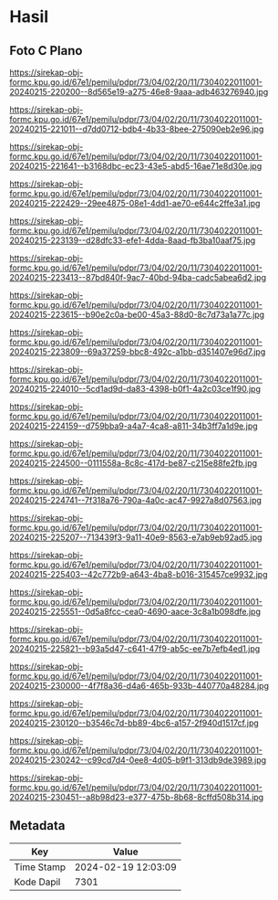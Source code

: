 # Hasil

## Foto C Plano

https://sirekap-obj-formc.kpu.go.id/67e1/pemilu/pdpr/73/04/02/20/11/7304022011001-20240215-220200--8d565e19-a275-46e8-9aaa-adb463276940.jpg

https://sirekap-obj-formc.kpu.go.id/67e1/pemilu/pdpr/73/04/02/20/11/7304022011001-20240215-221011--d7dd0712-bdb4-4b33-8bee-275090eb2e96.jpg

https://sirekap-obj-formc.kpu.go.id/67e1/pemilu/pdpr/73/04/02/20/11/7304022011001-20240215-221641--b3168dbc-ec23-43e5-abd5-16ae71e8d30e.jpg

https://sirekap-obj-formc.kpu.go.id/67e1/pemilu/pdpr/73/04/02/20/11/7304022011001-20240215-222429--29ee4875-08e1-4dd1-ae70-e644c2ffe3a1.jpg

https://sirekap-obj-formc.kpu.go.id/67e1/pemilu/pdpr/73/04/02/20/11/7304022011001-20240215-223139--d28dfc33-efe1-4dda-8aad-fb3ba10aaf75.jpg

https://sirekap-obj-formc.kpu.go.id/67e1/pemilu/pdpr/73/04/02/20/11/7304022011001-20240215-223413--87bd840f-9ac7-40bd-94ba-cadc5abea6d2.jpg

https://sirekap-obj-formc.kpu.go.id/67e1/pemilu/pdpr/73/04/02/20/11/7304022011001-20240215-223615--b90e2c0a-be00-45a3-88d0-8c7d73a1a77c.jpg

https://sirekap-obj-formc.kpu.go.id/67e1/pemilu/pdpr/73/04/02/20/11/7304022011001-20240215-223809--69a37259-bbc8-492c-a1bb-d351407e96d7.jpg

https://sirekap-obj-formc.kpu.go.id/67e1/pemilu/pdpr/73/04/02/20/11/7304022011001-20240215-224010--5cd1ad9d-da83-4398-b0f1-4a2c03ce1f90.jpg

https://sirekap-obj-formc.kpu.go.id/67e1/pemilu/pdpr/73/04/02/20/11/7304022011001-20240215-224159--d759bba9-a4a7-4ca8-a811-34b3ff7a1d9e.jpg

https://sirekap-obj-formc.kpu.go.id/67e1/pemilu/pdpr/73/04/02/20/11/7304022011001-20240215-224500--0111558a-8c8c-417d-be87-c215e88fe2fb.jpg

https://sirekap-obj-formc.kpu.go.id/67e1/pemilu/pdpr/73/04/02/20/11/7304022011001-20240215-224741--7f318a76-790a-4a0c-ac47-9927a8d07563.jpg

https://sirekap-obj-formc.kpu.go.id/67e1/pemilu/pdpr/73/04/02/20/11/7304022011001-20240215-225207--713439f3-9a11-40e9-8563-e7ab9eb92ad5.jpg

https://sirekap-obj-formc.kpu.go.id/67e1/pemilu/pdpr/73/04/02/20/11/7304022011001-20240215-225403--42c772b9-a643-4ba8-b016-315457ce9932.jpg

https://sirekap-obj-formc.kpu.go.id/67e1/pemilu/pdpr/73/04/02/20/11/7304022011001-20240215-225551--0d5a8fcc-cea0-4690-aace-3c8a1b098dfe.jpg

https://sirekap-obj-formc.kpu.go.id/67e1/pemilu/pdpr/73/04/02/20/11/7304022011001-20240215-225821--b93a5d47-c641-47f9-ab5c-ee7b7efb4ed1.jpg

https://sirekap-obj-formc.kpu.go.id/67e1/pemilu/pdpr/73/04/02/20/11/7304022011001-20240215-230000--4f7f8a36-d4a6-465b-933b-440770a48284.jpg

https://sirekap-obj-formc.kpu.go.id/67e1/pemilu/pdpr/73/04/02/20/11/7304022011001-20240215-230120--b3546c7d-bb89-4bc6-a157-2f940d1517cf.jpg

https://sirekap-obj-formc.kpu.go.id/67e1/pemilu/pdpr/73/04/02/20/11/7304022011001-20240215-230242--c99cd7d4-0ee8-4d05-b9f1-313db9de3989.jpg

https://sirekap-obj-formc.kpu.go.id/67e1/pemilu/pdpr/73/04/02/20/11/7304022011001-20240215-230451--a8b98d23-e377-475b-8b68-8cffd508b314.jpg


## Metadata

| Key        | Value               |
| ---------- | ------------------- |
| Time Stamp | 2024-02-19 12:03:09 |
| Kode Dapil | 7301                |



